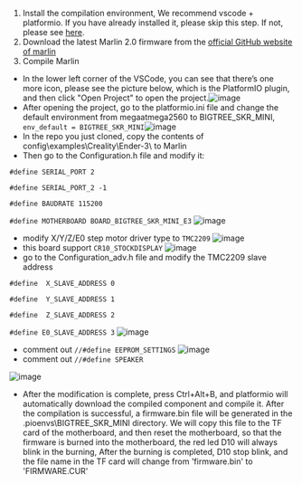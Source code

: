 1. Install the compilation environment, We recommend vscode + platformio. If you have already installed it, please skip this step.  If not, please see [here](https://github.com/bigtreetech/Document/blob/master/How%20to%20install%20VScode+Platformio.md).
2. Download the latest Marlin 2.0 firmware from the [official GitHub website of marlin](https://github.com/MarlinFirmware/Marlin/tree/bugfix-2.0.x)
3. Compile Marlin
* In the lower left corner of the VSCode, you can see that there’s one more icon, please see the picture below, 
which is the PlatformIO plugin, and then click "Open Project" to open the project.![image](https://user-images.githubusercontent.com/25599056/60634053-0aee5d80-9e40-11e9-9658-7cac8b6d1002.png)
* After opening the project, go to the platformio.ini file and change the default environment from megaatmega2560 to BIGTREE_SKR_MINI, `env_default = BIGTREE_SKR_MINI`![image](https://user-images.githubusercontent.com/25599056/60634202-bac3cb00-9e40-11e9-9d66-089c2b925138.png)
* In the repo you just cloned, copy the contents of config\examples\Creality\Ender-3\ to Marlin
* Then go to the Configuration.h file and modify it:

`#define SERIAL_PORT 2`

`#define SERIAL_PORT_2 -1`

`#define BAUDRATE 115200`

`#define MOTHERBOARD BOARD_BIGTREE_SKR_MINI_E3`
![image](https://user-images.githubusercontent.com/25599056/60634464-8ac8f780-9e41-11e9-9644-f2462160818a.png)
* modify X/Y/Z/E0 step motor driver type to `TMC2209`
![image](https://user-images.githubusercontent.com/25599056/60634508-b0560100-9e41-11e9-9a3a-2fc217564a15.png)
* this board support `CR10_STOCKDISPLAY` 
![image](https://user-images.githubusercontent.com/25599056/60634579-ff9c3180-9e41-11e9-91aa-ae90dbbbdd3f.png)
* go to the Configuration_adv.h file and modify the TMC2209 slave address

`#define  X_SLAVE_ADDRESS 0`

`#define  Y_SLAVE_ADDRESS 1`
  
`#define  Z_SLAVE_ADDRESS 2`

`#define E0_SLAVE_ADDRESS 3`
![image](https://user-images.githubusercontent.com/25599056/60634675-5ace2400-9e42-11e9-8441-9de7e1480962.png)
* comment out `//#define EEPROM_SETTINGS`
![image](https://user-images.githubusercontent.com/25599056/61014947-5f538900-a3bc-11e9-8017-2bcf9bc18411.png)
* comment out `//#define SPEAKER`

![image](https://user-images.githubusercontent.com/25599056/61014965-6e3a3b80-a3bc-11e9-8035-6463a2757cd7.png)
* After the modification is complete, press Ctrl+Alt+B, and platformio will automatically download the compiled component and compile it. After the compilation is successful, a firmware.bin file will be generated in the .pioenvs\BIGTREE_SKR_MINI directory. We will copy this file to the TF card of the motherboard, and then reset the motherboard, so that the firmware is burned into the motherboard, the red led D10 will always blink in the burning, After the burning is completed, D10 stop blink, and the file name in the TF card will change from 'firmware.bin' to 'FIRMWARE.CUR'
